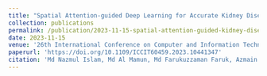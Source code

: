 ```yaml
---
title: "Spatial Attention-guided Deep Learning for Accurate Kidney Disease Classification in CT Scans"
collection: publications
permalink: /publication/2023-11-15-spatial-attention-guided-kidney-disease-classification
date: 2023-11-15
venue: '26th International Conference on Computer and Information Technology (ICCIT), IEEE'
paperurl: 'https://doi.org/10.1109/ICCIT60459.2023.10441347'
citation: 'Md Nazmul Islam, Md Al Mamun, Md Farukuzzaman Faruk, Azmain Yakin Srizon, SM Mahedy Hasan, Barsha Roy. (2023). "Spatial Attention-guided Deep Learning for Accurate Kidney Disease Classification in CT Scans." 26th International Conference on Computer and Information Technology (ICCIT), IEEE.'
---
```

